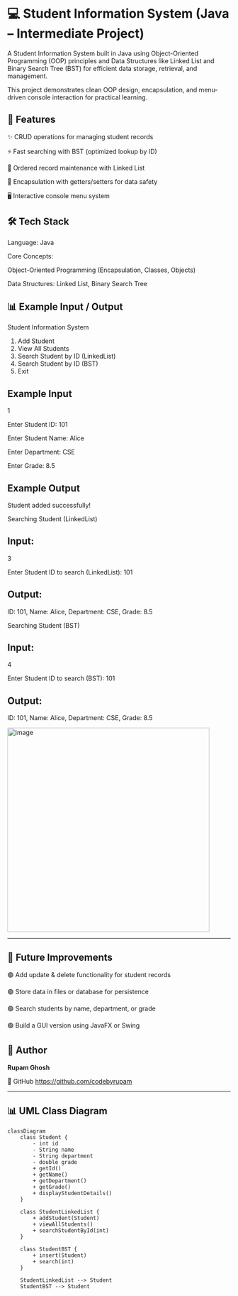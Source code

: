 # 💻 Student Information System (Java – Intermediate Project)




A Student Information System built in Java using Object-Oriented Programming (OOP) principles and Data Structures like Linked List and Binary Search Tree (BST) for efficient data storage, retrieval, and management.

This project demonstrates clean OOP design, encapsulation, and menu-driven console interaction for practical learning.



## 🚀 Features

✨ CRUD operations for managing student records

⚡ Fast searching with BST (optimized lookup by ID)

📑 Ordered record maintenance with Linked List

🧩 Encapsulation with getters/setters for data safety

🖥️ Interactive console menu system


## 🛠️ Tech Stack

Language: Java

Core Concepts:

Object-Oriented Programming (Encapsulation, Classes, Objects)

Data Structures: Linked List, Binary Search Tree



## 📊 Example Input / Output

Student Information System
1. Add Student
2. View All Students
3. Search Student by ID (LinkedList)
4. Search Student by ID (BST)
5. Exit

## Example Input

1

Enter Student ID: 101

Enter Student Name: Alice

Enter Department: CSE

Enter Grade: 8.5

## Example Output

Student added successfully!

Searching Student (LinkedList)

## Input:

3

Enter Student ID to search (LinkedList): 101


## Output:

ID: 101, Name: Alice, Department: CSE, Grade: 8.5

Searching Student (BST)

## Input:

4

Enter Student ID to search (BST): 101


## Output:

ID: 101, Name: Alice, Department: CSE, Grade: 8.5



<img width="456" height="460" alt="image" src="https://github.com/user-attachments/assets/5bb9b4e0-dfba-456c-be09-01e3ce5ddb4f" />


---

## 📌 Future Improvements

🟢 Add update & delete functionality for student records

🟢 Store data in files or database for persistence

🟢 Search students by name, department, or grade

🟢 Build a GUI version using JavaFX or Swing

## 👤 Author

**Rupam Ghosh**

🔗 GitHub https://github.com/codebyrupam

---

## 📊 UML Class Diagram

```mermaid
classDiagram
    class Student {
        - int id
        - String name
        - String department
        - double grade
        + getId()
        + getName()
        + getDepartment()
        + getGrade()
        + displayStudentDetails()
    }

    class StudentLinkedList {
        + addStudent(Student)
        + viewAllStudents()
        + searchStudentById(int)
    }

    class StudentBST {
        + insert(Student)
        + search(int)
    }

    StudentLinkedList --> Student
    StudentBST --> Student






